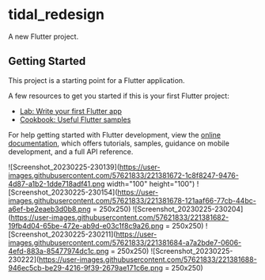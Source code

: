 # tidal_redesign

A new Flutter project.

## Getting Started

This project is a starting point for a Flutter application.

A few resources to get you started if this is your first Flutter project:

- [Lab: Write your first Flutter app](https://docs.flutter.dev/get-started/codelab)
- [Cookbook: Useful Flutter samples](https://docs.flutter.dev/cookbook)

For help getting started with Flutter development, view the
[online documentation](https://docs.flutter.dev/), which offers tutorials,
samples, guidance on mobile development, and a full API reference.


![Screenshot_20230225-230139](https://user-images.githubusercontent.com/57621833/221381672-1c8f8247-9476-4d87-a1b2-1dde718adf41.png width="100" height="100")
![Screenshot_20230225-230154](https://user-images.githubusercontent.com/57621833/221381678-121aaf66-77cb-44bc-a6ef-be2eaeb3d0b8.png = 250x250)
![Screenshot_20230225-230204](https://user-images.githubusercontent.com/57621833/221381682-19fb4d04-65be-472e-ab9d-e03c1f8c9a26.png = 250x250)
![Screenshot_20230225-230211](https://user-images.githubusercontent.com/57621833/221381684-a7a2bde7-0606-4efd-883a-85477974dc1c.png = 250x250)
![Screenshot_20230225-230222](https://user-images.githubusercontent.com/57621833/221381688-946ec5cb-be29-4216-9f39-2679ae171c6e.png = 250x250)
